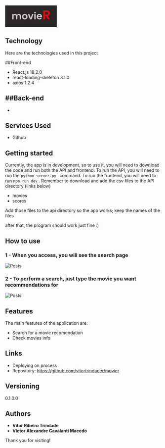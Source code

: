 ![Logo of the project](https://github.com/AlexWasHeree/movier/blob/main/readme/logo.png)

## Technology

Here are the technologies used in this project

##Front-end
- React.js 18.2.0
- react-loading-skeleton 3.1.0
- axios 1.2.4

##Back-end
-
-

## Services Used

- Github

## Getting started

Currently, the app is in development, so to use it, you will need to download the code and run both the API and frontend. To run the API, you will need to run the ```python server.py
``` command. To run the frontend, you will need to run ```npm run dev``` . Remember to download and add the csv files to the API directory (links below)

- movies
- scores

Add those files to the api directory so the app works; keep the names of the files

after that, the program should work just fine :)
 
## How to use

### 1 - When you access, you will see the search page

![Posts](https://github.com/AlexWasHeree/movier/blob/main/readme/home.png)

### 2 - To perform a search, just type the movie you want recommendations for

![Posts](https://github.com/AlexWasHeree/movier/blob/main/readme/gif_movier.gif)

## Features

The main features of the application are:

- Search for a movie recomendation
- Check movies info

## Links

- Deploying on process
- Repository: https://github.com/vitortrindader/movier

## Versioning

0.1.0.0

## Authors

- **Vitor Ribeiro Trindade**
- **Victor Alexandre Cavalanti Macedo**

Thank you for visiting!

